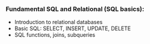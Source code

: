 ### Fundamental SQL and Relational (SQL basics):

- Introduction to relational databases 
- Basic SQL: SELECT, INSERT, UPDATE, DELETE 
- SQL functions, joins, subqueries